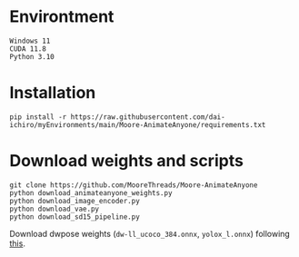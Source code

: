 # Environtment
```text
Windows 11
CUDA 11.8
Python 3.10
```
# Installation
```text
pip install -r https://raw.githubusercontent.com/dai-ichiro/myEnvironments/main/Moore-AnimateAnyone/requirements.txt
```
# Download weights and scripts
```text
git clone https://github.com/MooreThreads/Moore-AnimateAnyone
python download_animateanyone_weights.py
python download_image_encoder.py
python download_vae.py
python download_sd15_pipeline.py
```
Download dwpose weights (`dw-ll_ucoco_384.onnx`, `yolox_l.onnx`) following [this](https://github.com/IDEA-Research/DWPose?tab=readme-ov-file#-dwpose-for-controlnet).
